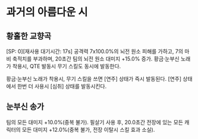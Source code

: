 # 과거의 아름다운 시

## 황홀한 교향곡

[SP: 0][재사용 대기시간: 17s] 공격력 7x100.0%의 뇌전 원소 피해를 가하고, 7의 마비 축적치를 부과하며, 20초간 팀의 뇌전 원소 대미지 +15.0% 증가.
황금·눈부신 노래가 착용시, QTE 발동시 무기 스킬도 동시에 발동한다.

황금·눈부신 노래가 착용시, 무기 스킬을 쓰면 [연주] 상태가 즉시 발동된다. [연주] 상태에서 한번 더 사용시 [심취] 상태를 발동시킨다.

## 눈부신 송가

팀의 모든 대미지 +10.0%(중복 불가). 필살기 사용 후, 20.0초간 전장에 있는 모든 캐릭터의 모든 대미지 +12.0%(중복 불가, 전장 이탈시 스킬 효과 소실).
